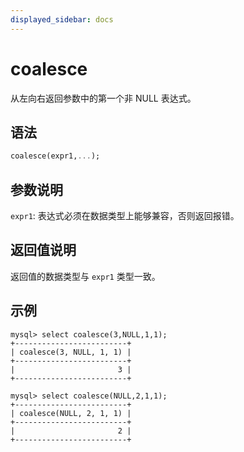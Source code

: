 ```yaml
---
displayed_sidebar: docs
---
```


# coalesce



从左向右返回参数中的第一个非 NULL 表达式。

## 语法

```Haskell
coalesce(expr1,...);
```

## 参数说明

`expr1`: 表达式必须在数据类型上能够兼容，否则返回报错。

## 返回值说明

返回值的数据类型与 `expr1` 类型一致。

## 示例

```Plain Text
mysql> select coalesce(3,NULL,1,1);
+-------------------------+
| coalesce(3, NULL, 1, 1) |
+-------------------------+
|                       3 |
+-------------------------+

mysql> select coalesce(NULL,2,1,1);
+-------------------------+
| coalesce(NULL, 2, 1, 1) |
+-------------------------+
|                       2 |
+-------------------------+
```
